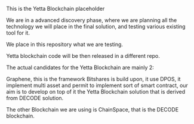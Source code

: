 This is the Yetta Blockchain placeholder

We are in a advanced discovery phase, where we are planning all the technology we will place in the final solution, and testing various existing tool for it.

We place in this repository what we are testing.

Yetta blockchain code will be then released in a different repo.

The actual candidates for the Yetta Blockchain are mainly 2:

Graphene, this is the framework Bitshares is build upon, it use DPOS, it implement multi asset and permit to implement sort of smart contract, our aim is to develop on top of it the Yetta Blockchain solution that is derived from DECODE solution.

The other Blockchain we are using is ChainSpace, that is the DECODE blockchain.


